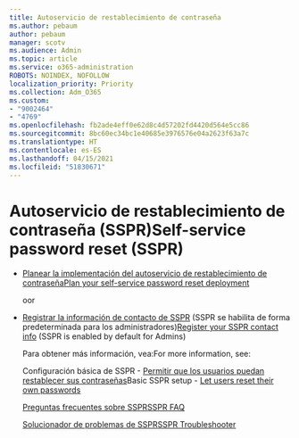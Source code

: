 ```yaml
---
title: Autoservicio de restablecimiento de contraseña
ms.author: pebaum
author: pebaum
manager: scotv
ms.audience: Admin
ms.topic: article
ms.service: o365-administration
ROBOTS: NOINDEX, NOFOLLOW
localization_priority: Priority
ms.collection: Adm_O365
ms.custom:
- "9002464"
- "4769"
ms.openlocfilehash: fb2ade4eff0e62d8c4d57202fd4420d564e5cc86
ms.sourcegitcommit: 8bc60ec34bc1e40685e3976576e04a2623f63a7c
ms.translationtype: HT
ms.contentlocale: es-ES
ms.lasthandoff: 04/15/2021
ms.locfileid: "51830671"
---
```

# <a name="self-service-password-reset-sspr"></a><span data-ttu-id="31d95-102">Autoservicio de restablecimiento de contraseña (SSPR)</span><span class="sxs-lookup"><span data-stu-id="31d95-102">Self-service password reset (SSPR)</span></span>

- [<span data-ttu-id="31d95-103">Planear la implementación del autoservicio de restablecimiento de contraseña</span><span class="sxs-lookup"><span data-stu-id="31d95-103">Plan your self-service password reset deployment</span></span>](https://go.microsoft.com/fwlink/?linkid=2142944)  

    <span data-ttu-id="31d95-104">o</span><span class="sxs-lookup"><span data-stu-id="31d95-104">or</span></span>
- <span data-ttu-id="31d95-105">[Registrar la información de contacto de SSPR](https://go.microsoft.com/fwlink/?linkid=849451) (SSPR se habilita de forma predeterminada para los administradores)</span><span class="sxs-lookup"><span data-stu-id="31d95-105">[Register your SSPR contact info](https://go.microsoft.com/fwlink/?linkid=849451) (SSPR is enabled by default for Admins)</span></span>

    <span data-ttu-id="31d95-106">Para obtener más información, vea:</span><span class="sxs-lookup"><span data-stu-id="31d95-106">For more information, see:</span></span>

    <span data-ttu-id="31d95-107">Configuración básica de SSPR - [Permitir que los usuarios puedan restablecer sus contraseñas](https://docs.microsoft.com/microsoft-365/admin/add-users/let-users-reset-passwords)</span><span class="sxs-lookup"><span data-stu-id="31d95-107">Basic SSPR setup - [Let users reset their own passwords](https://docs.microsoft.com/microsoft-365/admin/add-users/let-users-reset-passwords)</span></span>

    [<span data-ttu-id="31d95-108">Preguntas frecuentes sobre SSPR</span><span class="sxs-lookup"><span data-stu-id="31d95-108">SSPR FAQ</span></span>](https://docs.microsoft.com/azure/active-directory/authentication/active-directory-passwords-faq)

    [<span data-ttu-id="31d95-109">Solucionador de problemas de SSPR</span><span class="sxs-lookup"><span data-stu-id="31d95-109">SSPR Troubleshooter</span></span>](https://docs.microsoft.com/azure/active-directory/authentication/active-directory-passwords-troubleshoot)
